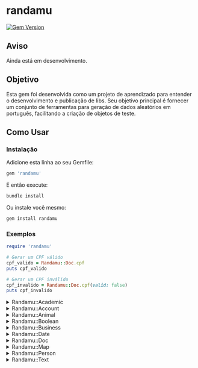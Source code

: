 # randamu

  [![Gem Version](https://badge.fury.io/rb/randamu.svg)](https://badge.fury.io/rb/randamu)

## Aviso

Ainda está em desenvolvimento.

## Objetivo

Esta gem foi desenvolvida como um projeto de aprendizado para entender o desenvolvimento e publicação de libs. Seu objetivo principal é fornecer um conjunto de ferramentas para geração de dados aleatórios em português, facilitando a criação de objetos de teste.

## Como Usar

### Instalação

Adicione esta linha ao seu Gemfile:

```ruby
gem 'randamu'
```

E então execute:

```sh
bundle install
```

Ou instale você mesmo:

```sh
gem install randamu
```

### Exemplos

```ruby
require 'randamu'

# Gerar um CPF válido
cpf_valido = Randamu::Doc.cpf
puts cpf_valido

# Gerar um CPF inválido
cpf_invalido = Randamu::Doc.cpf(valid: false)
puts cpf_invalido
```


<details>
  <summary>Randamu::Academic</summary>

```ruby
# Gerar um nível de escolaridade
Randamu::Academic.education_level
# saida: "Superior"

# Gerar um curso acadêmico aleatório
Randamu::Academic.course
# saida: "Engenharia de Software"

# Gerar uma escola aleatória
Randamu::Academic.school
# saida: "Colégio Pedro II"

# Gerar uma universidade aleatória
Randamu::Academic.university
# saida: "Universidade Federal Fluminense"

# Usar o alias `college` para gerar uma universidade
Randamu::Academic.college
# saida: "Universidade Federal Fluminense"
```
</details>

<details>
  <summary>Randamu::Account</summary>

```ruby
# Gerar um username aleatório
# Por padrao: username(type: :default)
# Parâmetros permitidos: :default, :funny
Randamu::Account.username
# Saída: "Coyote"
Randamu::Account.username(type: :funny)
# Saída: "CarimboMiguel"

# Gerar um email aleatório
Randamu::Account.email
# Saída: "joao_silva@gmail.com"

# Gerar uma senha aleatória
# Por padrão: password(length: 8, special: true, numeric: true, alphabet: true)
Randamu::Account.password
# Saída: "A1#2c3_4"

# Gerar um telefone aleatório
# # Por padrão: 
#       phone(state: :'ACRONIMO_DE_UM_ESTADO_ALEATORIO', country_code: false)
#       phone_only_numbers(state: :'ACRONIMO_DE_UM_ESTADO_ALEATORIO', country_code: false)
Randamu::Account.phone(state: :rj, country_code: true)
# Saída: "+55 (21) 999999999"
Randamu::Account.phone_only_numbers(state: :rj, country_code: true)
# Saída: "5521999999999"
```
</details>

<details>
  <summary>Randamu::Animal</summary>

```ruby
# Gerar um animal aleatório
# Por padrao: animal(type: nil)
# Parâmetros permitidos: :mammal :bird :fish :amphibian :reptile :insect
Randamu::Animal.animal
# Saída: "Gato"
Randamu::Animal.animal(type: :bird)
# Saída: "Coruja"
```
</details>

<details>
  <summary>Randamu::Boolean</summary>

```ruby
# Gerar um booleano aleatório
Randamu::Boolean.boolean
# Saída: true
```
</details>

<details>
  <summary>Randamu::Business</summary>

```ruby
# Gerar um nome de empresa aleatório
Randamu::Business.company_name

# Gerar um tipo de assinatura aleatório
Randamu::Business.subscription
# Saída: "Mensal"
```
</details>

<details>
  <summary>Randamu::Date</summary>

```ruby
# Gerar uma data aleatória
# Por padrão: date(start_date: '01/01/1950', end_date: 'Date.today.to_s', as_string: false)
# Parâmetros start_date e end_date devem ser strings no formato 'dd/mm/yyyy'
d = Randamu::Date.date
#<Date: 1983-01-03 ((2445338j,0s,0n),+0s,2299161j)>
d.class # Date

Randamu::Date.date(as_string: true)
# Saída: "03/01/1983"

# Gerar uma data futura
# Por padrão: future_date(start_date: 'Date.today.to_s', end_date: '31/12/2050', as_string: false)
d = Randamu::Date.future_date
#<Date: 2037-07-06 ((2459470j,0s,0n),+0s,2299161j)>
d.class # Date

Randamu::Date.future_date(as_string: true)
# Saída: "06/07/2037"
```
</details>

<details>
  <summary>Randamu::Doc</summary>

```ruby
# Gerar um CPF aleatório
# Por padrão: cpf(valid: true)
Randamu::Doc.cpf
# Saída: "12345678909"
Randamu::Doc.cpf(valid: false)
# Saída: "12345678900"

# Gerar um CNPJ aleatório
# Por padrão: cnpj(valid: true)
Randamu::Doc.cnpj
# Saída: "12345678000109"
Randamu::Doc.cnpj(valid: false)
# Saída: "12345678000100"

# Gerar um RG aleatório
Randamu::Doc.rg
# Saída: "123456789"

# Gerar um título de eleitor aleatório
Randamu::Doc.voter_registration
# Saída: "123456789012"

# Gerar CNH aleatório
Randamu::Doc.cnh 
# Saída: "123456789"

# Gerar orgao emissor aleatório
# Por padrão: issuing_authority(full_name: false)
Randamu::Doc.issuing_authority
# Saída: "DETRAN"
Randamu::Doc.issuing_authority(full_name: true)
# Saída: "DETRAN - Departamento Estadual de Trânsito"
```
</details>

<details>
  <summary>Randamu::Map</summary>

```ruby
# Gerar um endereco completo aleatório
Randamu::Map.full_address
# Saída: "Rua dos Lobos, 105, Rio de Janeiro, RJ, 20000-000"

# Gerar uma cidade aleatória
# Por padrão: city(state: nil)
# Parâmetros permitidos: :sigla_de_um_estado_como_symbol
Randamu::Map.city
# Saída: "Rio de Janeiro"
Randamu::Map.city(state: :sp)
# Saída: "Campinas"

# Gerar um estado aleatório
# Por padrão: state(region: nil, acronym: false)
# Parâmetros permitidos: region: :regiao_brasielira_como_symbol
Randamu::Map.state
# Saída: "Rio de Janeiro"
Randamu::Map.state(region: :nordeste)
# Saída: "Bahia"
Randamu::Map.state(region: :nordeste, acronym: true)
# Saída: "BA"

# Gerar um país aleatório
Randamu::Map.country
# Saída: "Brasil"

# Gerar um CEP aleatório
Randamu::Map.zip_code
# Saída: "20000-000"

# Gerar complemento de endereço aleatório
Randamu::Map.additional_address_data
# Saída: "Prox. a Câmara Municipal"
```
</details>

<details>
  <summary>Randamu::Person</summary>

```ruby
# Gerar um nome aleatório
# Por padrão first_name(gender: nil)
# Parâmetros permitidos: :male, :female
Randamu::Person.first_name
# Saída: "João"
Randamu::Person.first_name(gender: :female)
# Saída: "Maria"

# Gerar um sobrenome aleatório
Randamu::Person.last_name
# Saída: "Silva"

# Gerar um nome completo aleatório
# Por padrão full_name(gender: nil, length: 2)
# Parâmetros permitidos: :male, :female
Randamu::Person.full_name
# saída: "João Silva"
Randamu::Person.full_name(gender: :male, length: 3)
# Saída: "João Costa Pinheiro"

# Gerar um gênero aleatório
Randamu::Person.gender
# Saída: "Masculino"

# Gerar um estado civil aleatório
Randamu::Person.marital_status
# Saída: "Solteiro"

# Gerar profissão aleatória
Randamu::Person.profession
# Saída: "Médico"

# Gerar tipo sanguíneo aleatório
Randamu::Person.blood_type
# Saída: "O+"
```
</details>

<details>
  <summary>Randamu::Text</summary>

```ruby
# Gerar uma palavra aleatória
# Por padrão: word(format: nil)
# Parâmetros permitidos: :capitalize, :upcase, :downcase
Randamu::Text.word
# Saída: "lorem"

# Gerar um titulo aleatório
# Por padrão: title(words: 3)
Randamu::Text.title
# Saída: "Lorem Ipsum Dolor"

# Gerar uma frase aleatória
# Por padrão: phrase(words: 4)
Randamu::Text.phrase
# Saída: "Lorem ipsum dolor sit amet."

# Gerar um parágrafo aleatório
# Por padrão: paragraph(phrases: 8)
Randamu::Text.paragraph

# Gerar um texto aleatório
# Por padrão: text(paragraphs: 4)
Randamu::Text.text
```
</details>

